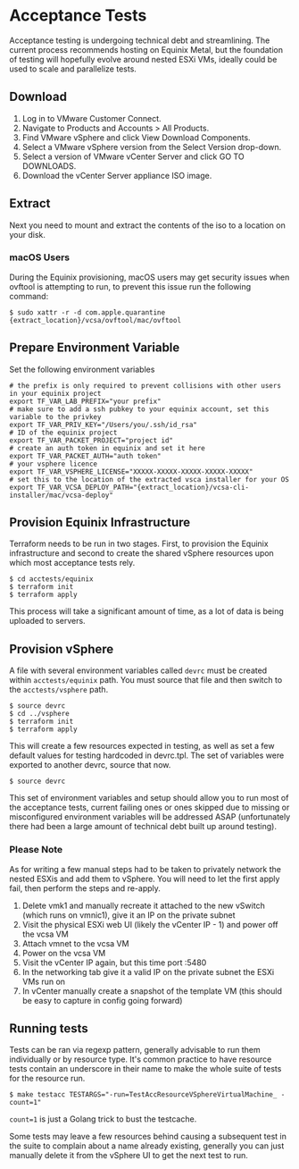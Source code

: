 # Acceptance Tests
Acceptance testing is undergoing technical debt and streamlining. The current process recommends hosting on Equinix Metal, but the foundation of testing will hopefully evolve around nested ESXi VMs, ideally could be used to scale and parallelize tests.

## Download
1. Log in to VMware Customer Connect.
2. Navigate to Products and Accounts > All Products.
3. Find VMware vSphere and click View Download Components.
4. Select a VMware vSphere version from the Select Version drop-down.
5. Select a version of VMware vCenter Server and click GO TO DOWNLOADS.
6. Download the vCenter Server appliance ISO image.

## Extract
Next you need to mount and extract the contents of the iso to a location on your disk.

### macOS Users
During the Equinix provisioning, macOS users may get security issues when ovftool is attempting to run, to prevent this issue run the following command:

```
$ sudo xattr -r -d com.apple.quarantine {extract_location}/vcsa/ovftool/mac/ovftool
```

## Prepare Environment Variable
Set the following environment variables
```
# the prefix is only required to prevent collisions with other users in your equinix project
export TF_VAR_LAB_PREFIX="your prefix"
# make sure to add a ssh pubkey to your equinix account, set this variable to the privkey
export TF_VAR_PRIV_KEY="/Users/you/.ssh/id_rsa"
# ID of the equinix project
export TF_VAR_PACKET_PROJECT="project id"
# create an auth token in equinix and set it here
export TF_VAR_PACKET_AUTH="auth token"
# your vsphere licence
export TF_VAR_VSPHERE_LICENSE="XXXXX-XXXXX-XXXXX-XXXXX-XXXXX"
# set this to the location of the extracted vsca installer for your OS
export TF_VAR_VCSA_DEPLOY_PATH="{extract_location}/vcsa-cli-installer/mac/vcsa-deploy"
```

## Provision Equinix Infrastructure
Terraform needs to be run in two stages. First, to provision the Equinix infrastructure and second to create the shared vSphere resources upon which most acceptance tests rely.

```
$ cd acctests/equinix
$ terraform init
$ terraform apply
```
This process will take a significant amount of time, as a lot of data is being uploaded to servers.

## Provision vSphere
A file with several environment variables called `devrc` must be created within `acctests/equinix` path. You must source that file and then switch to the `acctests/vsphere` path.

```
$ source devrc
$ cd ../vsphere
$ terraform init
$ terraform apply
```
This will create a few resources expected in testing, as well as set a few default values for testing hardcoded in devrc.tpl. The set of variables were exported to another devrc, source that now.
```
$ source devrc
```

This set of environment variables and setup should allow you to run most of the acceptance tests, current failing ones or ones skipped due to missing or misconfigured environment variables will be addressed ASAP (unfortunately there had been a large amount of technical debt built up around testing).

### Please Note
As for writing a few manual steps had to be taken to privately network the nested ESXis and add them to vSphere. You will need to let the first apply fail, then perform the steps and re-apply.

1. Delete vmk1 and manually recreate it attached to the new vSwitch (which runs on vmnic1), give it an IP on the private subnet
2. Visit the physical ESXi web UI (likely the vCenter IP - 1) and power off the vcsa VM
3. Attach vmnet to the vcsa VM
4. Power on the vcsa VM
5. Visit the vCenter IP again, but this time port :5480
6. In the networking tab give it a valid IP on the private subnet the ESXi VMs run on
7. In vCenter manually create a snapshot of the template VM (this should be easy to capture in config going forward)

## Running tests
Tests can be ran via regexp pattern, generally advisable to run them individually or by resource type. It's common practice to have resource tests contain an underscore in their name to make the whole suite of tests for the resource run.

```
$ make testacc TESTARGS="-run=TestAccResourceVSphereVirtualMachine_ -count=1"
```

`count=1` is just a Golang trick to bust the testcache.

Some tests may leave a few resources behind causing a subsequent test in the suite to complain about a name already existing, generally you can just manually delete it from the vSphere UI to get the next test to run.
